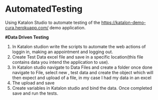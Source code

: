 # AutomatedTesting
Using Katalon Studio to automate testing of the https://katalon-demo-cura.herokuapp.com/ demo application.

**#Data Driven Testing**
1. In Katalon studion write the scripts to automate the web actions of loggin in, making an appointment and logging out.
2. Create Test Data excel file and save in a specific location(this file contains data you intend the application to use).
3. In Katalon studio navigate to Data Files and create a folder once done navigate to File, select new , test data and create the object which will then expect and upload of a file, in my case I had my data in an excel
4. The upload and save
5. Create variables in Katalon studio and bind the data. Once completed save and run the tests.
